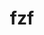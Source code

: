 ---
title: "fzf"
layout: cache
categories: [package, develop]
meta: {"versions": ["0.45.0", "0.46.1"], "compilers": ["gcc@=7.5.0"], "oss": ["ubuntu18.04"], "platforms": ["linux"], "targets": ["x86_64_v3"], "stacks": ["developer-tools", "root"], "num_specs": 5, "num_specs_by_stack": {"root": 5, "developer-tools": 5}}
spec_details: [{"hash": "byiw2tvwj6vvdc4jjjtxapdxup54naop", "compiler": "gcc@=7.5.0", "versions": ["0.45.0"], "os": "ubuntu18.04", "platform": "linux", "target": "x86_64_v3", "variants": ["build_system=makefile", "~vim"], "stacks": ["root", "developer-tools"], "size": "-", "tarball": "https://binaries.spack.io/develop/build_cache/linux-ubuntu18.04-x86_64_v3/gcc-7.5.0/fzf-0.45.0/linux-ubuntu18.04-x86_64_v3-gcc-7.5.0-fzf-0.45.0-byiw2tvwj6vvdc4jjjtxapdxup54naop.spack"}, {"hash": "sqyzurogaub7ds4hsclnrwrjbx4z2xgl", "compiler": "gcc@=7.5.0", "versions": ["0.45.0"], "os": "ubuntu18.04", "platform": "linux", "target": "x86_64_v3", "variants": ["build_system=makefile", "~vim"], "stacks": ["root", "developer-tools"], "size": "-", "tarball": "https://binaries.spack.io/develop/build_cache/linux-ubuntu18.04-x86_64_v3/gcc-7.5.0/fzf-0.45.0/linux-ubuntu18.04-x86_64_v3-gcc-7.5.0-fzf-0.45.0-sqyzurogaub7ds4hsclnrwrjbx4z2xgl.spack"}, {"hash": "laccmnmyadr452ooah4bulfou4zo5cwh", "compiler": "gcc@=7.5.0", "versions": ["0.46.1"], "os": "ubuntu18.04", "platform": "linux", "target": "x86_64_v3", "variants": ["build_system=makefile", "~vim"], "stacks": ["root", "developer-tools"], "size": "-", "tarball": "https://binaries.spack.io/develop/build_cache/linux-ubuntu18.04-x86_64_v3/gcc-7.5.0/fzf-0.46.1/linux-ubuntu18.04-x86_64_v3-gcc-7.5.0-fzf-0.46.1-laccmnmyadr452ooah4bulfou4zo5cwh.spack"}, {"hash": "qyavtxo7p4y7lye7p73o276nfxssxkcf", "compiler": "gcc@=7.5.0", "versions": ["0.46.1"], "os": "ubuntu18.04", "platform": "linux", "target": "x86_64_v3", "variants": ["build_system=makefile", "~vim"], "stacks": ["root", "developer-tools"], "size": "-", "tarball": "https://binaries.spack.io/develop/build_cache/linux-ubuntu18.04-x86_64_v3/gcc-7.5.0/fzf-0.46.1/linux-ubuntu18.04-x86_64_v3-gcc-7.5.0-fzf-0.46.1-qyavtxo7p4y7lye7p73o276nfxssxkcf.spack"}, {"hash": "kc6oaike527iwvn3ztbxncnj66xl7kk3", "compiler": "gcc@=7.5.0", "versions": ["0.46.1"], "os": "ubuntu18.04", "platform": "linux", "target": "x86_64_v3", "variants": ["build_system=makefile", "~vim"], "stacks": ["root", "developer-tools"], "size": "-", "tarball": "https://binaries.spack.io/develop/build_cache/linux-ubuntu18.04-x86_64_v3/gcc-7.5.0/fzf-0.46.1/linux-ubuntu18.04-x86_64_v3-gcc-7.5.0-fzf-0.46.1-kc6oaike527iwvn3ztbxncnj66xl7kk3.spack"}]
---